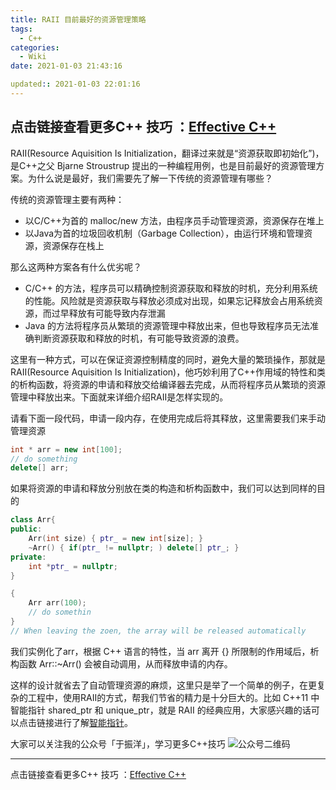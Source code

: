 ```yaml
---
title: RAII 目前最好的资源管理策略
tags:
  - C++
categories:
  - Wiki
date: 2021-01-03 21:43:16

updated:: 2021-01-03 22:01:16
---
```



点击链接查看更多C++ 技巧 ：[Effective C++](https://blog.yu-xiaoxian.me/2019/05/03/wiki/EffectivCpp/)
----

RAII(Resource Aquisition Is Initialization，翻译过来就是“资源获取即初始化”)，是C++之父 Bjarne Stroustrup 提出的一种编程用例，也是目前最好的资源管理方案。为什么说是最好，我们需要先了解一下传统的资源管理有哪些？

传统的资源管理主要有两种：

 - 以C/C++为首的 malloc/new 方法，由程序员手动管理资源，资源保存在堆上
 - 以Java为首的垃圾回收机制（Garbage Collection），由运行环境和管理资源，资源保存在栈上

那么这两种方案各有什么优劣呢？
- C/C++ 的方法，程序员可以精确控制资源获取和释放的时机，充分利用系统的性能。风险就是资源获取与释放必须成对出现，如果忘记释放会占用系统资源，而过早释放有可能导致内存泄漏
- Java 的方法将程序员从繁琐的资源管理中释放出来，但也导致程序员无法准确判断资源获取和释放的时机，有可能导致资源的浪费。

这里有一种方式，可以在保证资源控制精度的同时，避免大量的繁琐操作，那就是RAII(Resource Aquisition Is Initialization)，他巧妙利用了C++作用域的特性和类的析构函数，将资源的申请和释放交给编译器去完成，从而将程序员从繁琐的资源管理中释放出来。下面就来详细介绍RAII是怎样实现的。

请看下面一段代码，申请一段内存，在使用完成后将其释放，这里需要我们来手动管理资源
```cpp
int * arr = new int[100];
// do something
delete[] arr;
```

如果将资源的申请和释放分别放在类的构造和析构函数中，我们可以达到同样的目的
```cpp
class Arr{
public:
	Arr(int size) { ptr_ = new int[size]; }
	~Arr() { if(ptr_ != nullptr; ) delete[] ptr_; }
private:
	int *ptr_ = nullptr;
}

{
	Arr arr(100);
	// do somethin
}
// When leaving the zoen, the array will be released automatically
```

我们实例化了arr，根据 C++ 语言的特性，当 arr 离开 {} 所限制的作用域后，析构函数 Arr::~Arr() 会被自动调用，从而释放申请的内存。

这样的设计就省去了自动管理资源的麻烦，这里只是举了一个简单的例子，在更复杂的工程中，使用RAII的方式，帮我们节省的精力是十分巨大的。比如 C++11 中智能指针 shared_ptr 和 unique_ptr，就是 RAII 的经典应用，大家感兴趣的话可以点击链接进行了解[智能指针](https://blog.csdn.net/flowing_wind/article/details/81301001)。

大家可以关注我的公众号「于振洋」，学习更多C++技巧
![公众号二维码](https://img-blog.csdnimg.cn/20200722012125256.jpg?x-oss-process=image/watermark,type_ZmFuZ3poZW5naGVpdGk,shadow_10,text_aHR0cHM6Ly9ibG9nLmNzZG4ubmV0L3l1X3hpYW94aWFuXzIwMTg=,size_16,color_FFFFFF,t_70#pic_center)

----

点击链接查看更多C++ 技巧 ：[Effective C++](https://blog.yu-xiaoxian.me/2019/05/03/wiki/EffectivCpp/)
